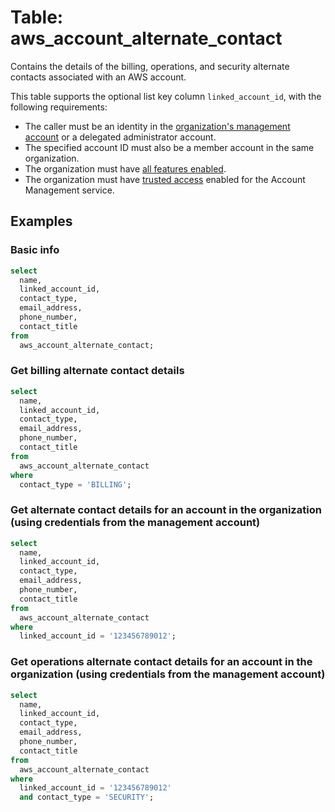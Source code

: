 # Table: aws_account_alternate_contact

Contains the details of the billing, operations, and security alternate contacts associated with an AWS account.

This table supports the optional list key column `linked_account_id`, with the following requirements:
- The caller must be an identity in the [organization's management account](https://docs.aws.amazon.com/organizations/latest/userguide/orgs_getting-started_concepts.html#account) or a delegated administrator account.
- The specified account ID must also be a member account in the same organization.
- The organization must have [all features enabled](https://docs.aws.amazon.com/organizations/latest/userguide/orgs_manage_org_support-all-features.html).
- The organization must have [trusted access](https://docs.aws.amazon.com/accounts/latest/reference/using-orgs-trusted-access.html) enabled for the Account Management service.

## Examples

### Basic info

```sql
select
  name,
  linked_account_id,
  contact_type,
  email_address,
  phone_number,
  contact_title
from
  aws_account_alternate_contact;
```

### Get billing alternate contact details

```sql
select
  name,
  linked_account_id,
  contact_type,
  email_address,
  phone_number,
  contact_title
from
  aws_account_alternate_contact
where
  contact_type = 'BILLING';
```

### Get alternate contact details for an account in the organization (using credentials from the management account)

```sql
select
  name,
  linked_account_id,
  contact_type,
  email_address,
  phone_number,
  contact_title
from
  aws_account_alternate_contact
where
  linked_account_id = '123456789012';
```

### Get operations alternate contact details for an account in the organization (using credentials from the management account)

```sql
select
  name,
  linked_account_id,
  contact_type,
  email_address,
  phone_number,
  contact_title
from
  aws_account_alternate_contact
where
  linked_account_id = '123456789012'
  and contact_type = 'SECURITY';
```
